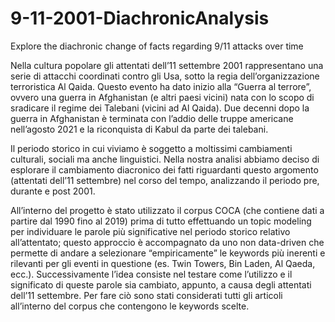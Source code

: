 # 9-11-2001-DiachronicAnalysis
Explore the diachronic change of facts regarding 9/11 attacks over time

Nella cultura popolare gli attentati dell’11 settembre 2001 rappresentano una serie di attacchi coordinati contro gli Usa, sotto la regia dell’organizzazione terroristica Al Qaida.
Questo evento ha dato inizio alla “Guerra al terrore”, ovvero una guerra in Afghanistan (e altri paesi vicini) nata con lo scopo di sradicare il regime dei Talebani (vicini ad Al Qaida). Due decenni dopo la guerra 
in Afghanistan è terminata con l’addio delle truppe americane nell’agosto 2021 e la riconquista di Kabul da parte dei talebani.

Il periodo storico in cui viviamo è soggetto a moltissimi cambiamenti culturali, sociali ma anche linguistici.
Nella nostra analisi abbiamo deciso di esplorare il cambiamento diacronico dei fatti riguardanti questo argomento (attentati dell’11 settembre) nel corso del tempo, analizzando il periodo pre, durante e post 2001.

All’interno del progetto è stato utilizzato il corpus COCA (che contiene dati a partire dal 1990 fino al 2019) prima di tutto effettuando un topic modeling per individuare le parole più significative
nel periodo storico relativo all’attentato; questo approccio è accompagnato da uno non data-driven che permette di andare a selezionare “empiricamente” le keywords più inerenti e rilevanti per 
gli eventi in questione (es. Twin Towers, Bin Laden, Al Qaeda, ecc.).
Successivamente l’idea consiste nel testare come l’utilizzo e il significato di queste parole sia cambiato, appunto, a causa degli attentati dell’11 settembre. Per fare ciò sono stati considerati
tutti gli articoli all’interno del corpus che contengono le keywords scelte.

